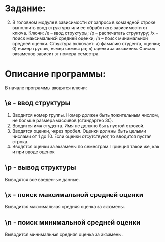 Задание:
========

2. В головном модуле в зависимости от запроса в командной строке выполнить ввод структуры или ее обработку в зависимости от ключа.
Ключи:
/e – ввод структуры;
/p – распечатать структуру;
/x – поиск максимальной средней оценки;
/n – поиск минимальной средней оценки.
Структура включает:
а) фамилию студента, оценки;
б) номер группы, номер семестра;
в) оценки за экзамены. Список экзаменов зависит от номера семестра.

Описание программы:
===================

В начале программы вводятся ключи:

## \e - ввод структуры
1) Вводится номер группы. Номер должен быть пожительным числом, не больше размера массивов (стандартно 30).
2) Вводится имя студента. Имя не должно быть пустой строкой.
3) Вводятся оценки, через пробел. Оценки должны быть целыми числами от 1 до 10. Если оценки отсутствуют, то вводится пустая строка.
4) Вводятся оценки за экзамены по семестрам. Принцип такой же, как и при вводе оценок.

## \p - вывод структуры
Выводятся все введенные данные.

## \x - поиск максимальной средней оценки
Выводится максимальная средняя оценка за экзамены.

## \n - поиск минимальной средней оценки
Выводится минимальная средняя оценка за экзамены.

